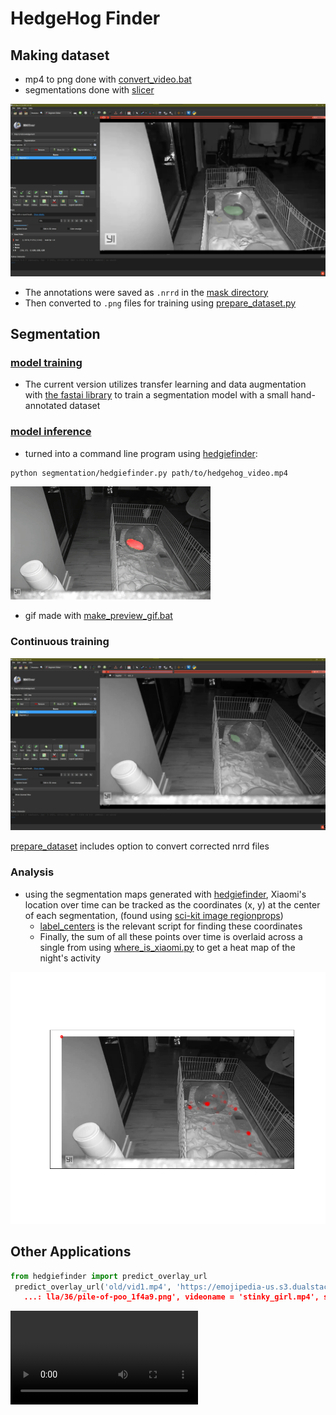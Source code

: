 # HedgeHog Finder

## Making dataset

- mp4 to png done with [convert_video.bat](convert_videos.bat)
- segmentations done with [slicer](https://www.slicer.org/)

![slicer annotation](slicer_annotation.jpg)

- The annotations were saved as `.nrrd` in the [mask directory](segmentation/masks)
- Then converted to `.png` files for training using [prepare_dataset.py](segmentation/prepare_dataset.py)

## Segmentation

### [model training](segmentation/segmentation_train.ipynb)

- The current version utilizes transfer learning and data augmentation with [the fastai library](https://docs.fast.ai/tutorial.vision.html) to train a segmentation model with a small hand-annotated dataset

### [model inference](segmentation/inference.py)

- turned into a command line program using [hedgiefinder](segmentation/hedgiefinder.py):

```bash
python segmentation/hedgiefinder.py path/to/hedgehog_video.mp4
```

![finder gif](hog_finder.gif)

- gif made with [make_preview_gif.bat](segmentation/make_preview_gif.bat)

### Continuous training

![model assisted annotation](correcting_predictions_for_more_annotated_data.jpg)

[prepare_dataset](data/prepare_dataset.py) includes option to convert corrected nrrd files 
### Analysis

- using the segmentation maps generated with [hedgiefinder](segmentation/hedgiefinder.py), Xiaomi's location over time can be tracked as the coordinates (x, y) at the center of each segmentation, (found using [sci-kit image regionprops](https://scikit-image.org/docs/dev/api/skimage.measure.html))
  - [label_centers](center_of_mass/label_centers.py) is the relevant script for finding these coordinates
  - Finally, the sum of all these points over time is overlaid across a single from using [where_is_xiaomi.py](center_of_mass/where_is_xiaomi.py) to get a heat map of the night's activity

![hedhedgehog activity map](center_of_mass/xiaomi_maps/xiaomi_map_1.png)

## Other Applications

```python
from hedgiefinder import predict_overlay_url
 predict_overlay_url('old/vid1.mp4', 'https://emojipedia-us.s3.dualstack.us-west-1.amazonaws.com/thumbs/240/mozi
   ...: lla/36/pile-of-poo_1f4a9.png', videoname = 'stinky_girl.mp4', sz = (100, 100))
```

![star hog](notebooks\star_hog.mp4)